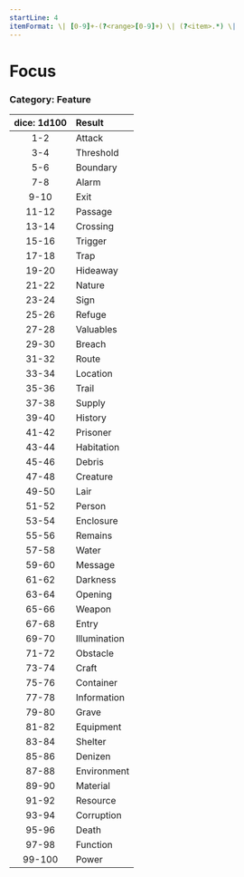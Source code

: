 ```yaml
---
startLine: 4
itemFormat: \| [0-9]+-(?<range>[0-9]+) \| (?<item>.*) \|
---
```

# Focus
### Category: Feature

| dice: 1d100 | Result |
|:----:|:-------|
| 1-2 | Attack |
| 3-4 | Threshold |
| 5-6 | Boundary |
| 7-8 | Alarm |
| 9-10 | Exit |
| 11-12 | Passage |
| 13-14 | Crossing |
| 15-16 | Trigger |
| 17-18 | Trap |
| 19-20 | Hideaway |
| 21-22 | Nature |
| 23-24 | Sign |
| 25-26 | Refuge |
| 27-28 | Valuables |
| 29-30 | Breach |
| 31-32 | Route |
| 33-34 | Location |
| 35-36 | Trail |
| 37-38 | Supply |
| 39-40 | History |
| 41-42 | Prisoner |
| 43-44 | Habitation |
| 45-46 | Debris |
| 47-48 | Creature |
| 49-50 | Lair |
| 51-52 | Person |
| 53-54 | Enclosure |
| 55-56 | Remains |
| 57-58 | Water |
| 59-60 | Message |
| 61-62 | Darkness |
| 63-64 | Opening |
| 65-66 | Weapon |
| 67-68 | Entry |
| 69-70 | Illumination |
| 71-72 | Obstacle |
| 73-74 | Craft |
| 75-76 | Container |
| 77-78 | Information |
| 79-80 | Grave |
| 81-82 | Equipment |
| 83-84 | Shelter |
| 85-86 | Denizen |
| 87-88 | Environment |
| 89-90 | Material |
| 91-92 | Resource |
| 93-94 | Corruption |
| 95-96 | Death |
| 97-98 | Function |
| 99-100 | Power |
